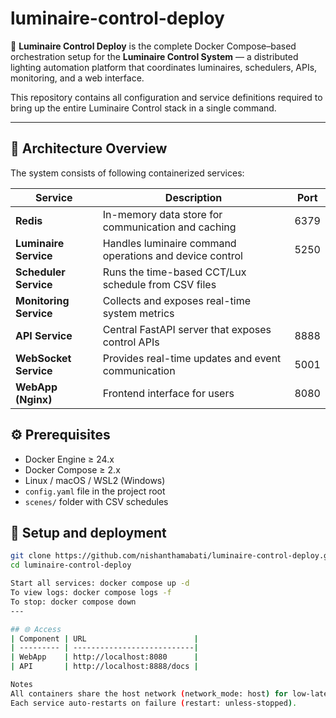 # luminaire-control-deploy

🚀 **Luminaire Control Deploy** is the complete Docker Compose–based orchestration setup for the **Luminaire Control System** — a distributed lighting automation platform that coordinates luminaires, schedulers, APIs, monitoring, and a web interface.

This repository contains all configuration and service definitions required to bring up the entire Luminaire Control stack in a single command.

---

## 🧩 Architecture Overview

The system consists of following containerized services:

| Service | Description | Port |
|----------|--------------|------|
| **Redis** | In-memory data store for communication and caching | 6379 |
| **Luminaire Service** | Handles luminaire command operations and device control | 5250 |
| **Scheduler Service** | Runs the time-based CCT/Lux schedule from CSV files |
| **Monitoring Service** | Collects and exposes real-time system metrics |
| **API Service** | Central FastAPI server that exposes control APIs | 8888 |
| **WebSocket Service** | Provides real-time updates and event communication | 5001 |
| **WebApp (Nginx)** | Frontend interface for users | 8080 |

## ⚙️ Prerequisites

- Docker Engine ≥ 24.x  
- Docker Compose ≥ 2.x  
- Linux / macOS / WSL2 (Windows)  
- `config.yaml` file in the project root  
- `scenes/` folder with CSV schedules

## 🚀 Setup and deployment
```bash
git clone https://github.com/nishanthamabati/luminaire-control-deploy.git
cd luminaire-control-deploy

Start all services: docker compose up -d
To view logs: docker compose logs -f
To stop: docker compose down
---

## 🌐 Access
| Component | URL                        |
| --------- | ---------------------------|
| WebApp    | http://localhost:8080      |
| API       | http://localhost:8888/docs |

Notes
All containers share the host network (network_mode: host) for low-latency local communication and follow the Asia/Kolkata timezone. (UTC+05:30)
Each service auto-restarts on failure (restart: unless-stopped).

